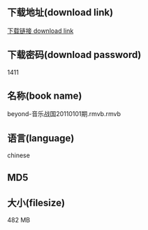 ## 下载地址(download link)
[下载链接 download link](https://voluble-croquembouche-d321dc.netlify.app/?s=beyond-%E9%9F%B3%E4%B9%90%E6%88%98%E5%9B%BD20110101%E6%9C%9F.rmvb)

## 下载密码(download password)
1411

## 名称(book name)
beyond-音乐战国20110101期.rmvb.rmvb

## 语言(language)
chinese

## MD5


## 大小(filesize)
482 MB
